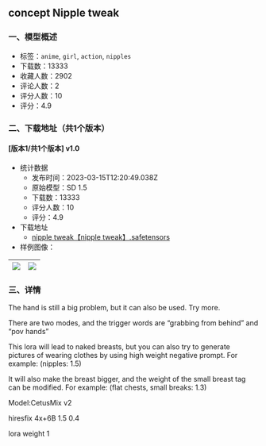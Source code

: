 ## concept Nipple tweak
### 一、模型概述

- 标签：`anime`, `girl`, `action`, `nipples`
- 下载数：13333
- 收藏人数：2902
- 评论人数：2
- 评分人数：10
- 评分：4.9

### 二、下载地址（共1个版本）

#### [版本1/共1个版本] v1.0

- 统计数据
  - 发布时间：2023-03-15T12:20:49.038Z
  - 原始模型：SD 1.5
  - 下载数：13333
  - 评分人数：10
  - 评分：4.9
- 下载地址
  - [nipple tweak【nipple tweak】.safetensors](https://civitai.com/api/download/models/22756)
- 样例图像：

| <img src="https://image.civitai.com/xG1nkqKTMzGDvpLrqFT7WA/cccfd607-c1a8-434b-30cb-923c3665bc00/width=450/245802.jpeg" /> | <img src="https://image.civitai.com/xG1nkqKTMzGDvpLrqFT7WA/651d8800-6929-4c22-c67e-3affc7202e00/width=450/245803.jpeg" /> |
| ---- | ---- |


### 三、详情
<p>The hand is still a big problem, but it can also be used. Try more.</p><p>There are two modes, and the trigger words are “grabbing from behind” and “pov hands”</p><p>This lora will lead to naked breasts, but you can also try to generate pictures of wearing clothes by using high weight negative prompt. For example: (nipples: 1.5)</p><p>It will also make the breast bigger, and the weight of the small breast tag can be modified. For example: (flat chests, small breaks: 1.3)</p><p>Model:CetusMix v2</p><p>hiresfix 4x+6B 1.5 0.4</p><p>lora weight 1</p>